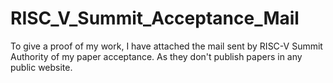 # RISC_V_Summit_Acceptance_Mail 

To give a proof of my work, I have attached the mail sent by RISC-V Summit Authority of my paper acceptance.
As they don't publish papers in any public website.
